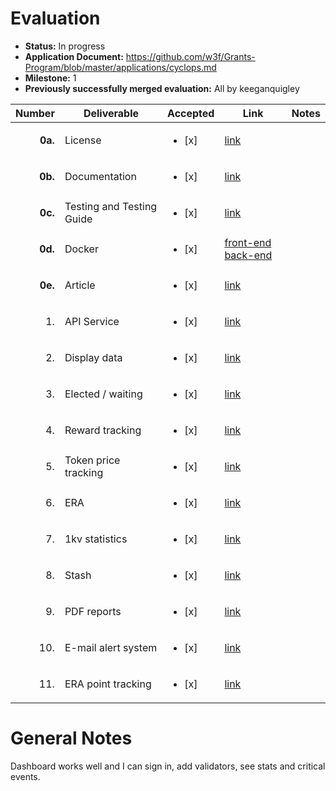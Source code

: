 # Evaluation

- **Status:** In progress
- **Application Document:** https://github.com/w3f/Grants-Program/blob/master/applications/cyclops.md
- **Milestone:** 1
- **Previously successfully merged evaluation:** All by keeganquigley

| Number | Deliverable | Accepted | Link | Notes |
| -----: | ----------- | ----------- | ------------- | ------------- |
| **0a.** | License | <ul><li>[x] </li></ul> | [link](https://github.com/ArthurHoeke/cyclops/blob/main/LICENSE) |
| **0b.** | Documentation | <ul><li>[x] </li></ul> | [link](https://github.com/ArthurHoeke/cyclops/blob/main/back-end/README.md) |
| **0c.** | Testing and Testing Guide | <ul><li>[x] </li></ul> | [link](https://github.com/ArthurHoeke/cyclops/) |  |
| **0d.** | Docker | <ul><li>[x] </li></ul> | [front-end](https://hub.docker.com/r/decentradot/cyclops-front-end) [back-end](https://hub.docker.com/r/decentradot/cyclops-back-end) | 
| **0e.** | Article | <ul><li>[x] </li></ul> | [link](https://medium.com/@arthurh/cyclops-validator-dashboard-a-comprehensive-validator-dashboard-for-polkadot-f1afc1e3d83a) | 
| 1. | API Service | <ul><li>[x] </li></ul> | [link](https://github.com/ArthurHoeke/cyclops/blob/main/front-end/src/app/services/dashboard/dashboard.service.ts) |
| 2. | Display data | <ul><li>[x] </li></ul> | [link](https://github.com/ArthurHoeke/cyclops/tree/main/front-end/src/app/pages/dashboard) |
| 3. | Elected / waiting | <ul><li>[x] </li></ul> | [link](https://github.com/ArthurHoeke/cyclops/tree/main/front-end/src/app/pages/dashboard) |
| 4. | Reward tracking | <ul><li>[x] </li></ul> | [link](https://github.com/ArthurHoeke/cyclops/tree/main/front-end/src/app/pages/dashboard) |
| 5. | Token price tracking | <ul><li>[x] </li></ul> | [link](https://github.com/ArthurHoeke/cyclops/tree/main/front-end/src/app/pages/dashboard) |
| 6. | ERA | <ul><li>[x] </li></ul> | [link](https://github.com/ArthurHoeke/cyclops/tree/main/front-end/src/app/pages/dashboard) |
| 7. | 1kv statistics | <ul><li>[x] </li></ul> | [link](https://github.com/ArthurHoeke/cyclops/tree/main/front-end/src/app/pages/dashboard) |
| 8. | Stash | <ul><li>[x] </li></ul> | [link](https://github.com/ArthurHoeke/cyclops/tree/main/front-end/src/app/pages/dashboard) |
| 9. | PDF reports | <ul><li>[x] </li></ul> | [link](https://github.com/ArthurHoeke/cyclops/tree/main/front-end/src/app/pages/dashboard) |
| 10. | E-mail alert system | <ul><li>[x] </li></ul> | [link](https://github.com/ArthurHoeke/cyclops/tree/main/front-end/src/app/pages/dashboard) |
| 11. | ERA point tracking | <ul><li>[x] </li></ul> | [link](https://github.com/ArthurHoeke/cyclops/tree/main/front-end/src/app/pages/dashboard) |

# General Notes

Dashboard works well and I can sign in, add validators, see stats and critical events.
